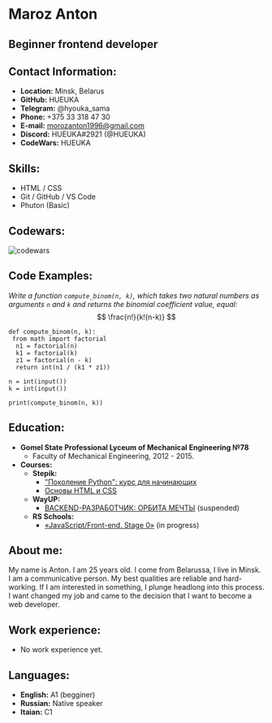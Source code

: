 # Maroz Anton
## Beginner frontend developer
## Contact Information:
* __Location:__ Minsk, Belarus
* __GitHub:__ HUEUKA
* __Telegram:__ @hyouka_sama
* __Phone:__ +375 33 318 47 30
* __E-mail:__ morozanton1996@gmail.com
* __Discord:__ HUEUKA#2921 (@HUEUKA)
* __CodeWars:__ HUEUKA
## Skills:
* HTML / CSS
* Git / GitHub / VS Code
* Phuton (Basic)
## Codewars:
![codewars](https://www.codewars.com/users/HUEUKA/badges/large)
## Code Examples:
_Write a function `compute_binom(n, k)`, which takes two natural numbers as arguments `n` and `k` and returns the binomial coefficient value, equal:_
$$ \frac{n!}{k!(n-k)} $$

    def compute_binom(n, k):
     from math import factorial
      n1 = factorial(n)
      k1 = factorial(k)
      z1 = factorial(n - k)
      return int(n1 / (k1 * z1))

    n = int(input())
    k = int(input())

    print(compute_binom(n, k))
## Education:
* __Gomel State Professional Lyceum of Mechanical Engineering №78__
    * Faculty of Mechanical Engineering, 2012 - 2015.
* __Courses:__
    * __Stepik:__
        * ["Поколение Python": курс для начинающих](https://stepik.org/course/58852/promo#toc)
        * [Основы HTML и CSS](https://stepik.org/course/52164/syllabus)
    * __WayUP:__
        * [BACKEND-РАЗРАБОТЧИК: ОРБИТА МЕЧТЫ](https://wayup.in/cabinet/course20) (suspended)
    * __RS Schools:__
        * [«JavaScript/Front-end. Stage  0»](https://rs.school/js-stage0/) (in progress)
## About me:
My name is Anton. I am 25 years old. I come from Belarussa, I live in Minsk. I am a communicative person. My best qualities are reliable and hard-working. If I am interested in something, I plunge headlong into this process. I want changed my job and came to the decision that I want to become a web developer.
## Work experience:
* No work experience yet.
## Languages:
* __English:__ A1 (begginer)
* __Russian:__ Native speaker
* __Itaian:__ C1


